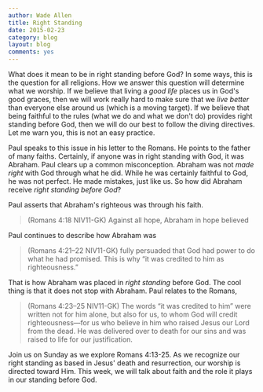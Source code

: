 ```yaml
---
author: Wade Allen
title: Right Standing
date: 2015-02-23
category: blog
layout: blog
comments: yes
---
```

 
What does it mean to be in right standing before God? In some ways, this is the question for all religions. How we answer this question will determine what we worship. If we believe that living a *good life* places us in God's good graces, then we will work really hard to make sure that we *live better* than everyone else around us (which is a moving target). If we believe that being faithful to the rules (what we do and what we don't do) provides right standing before God, then we will do our best to follow the diving directives. Let me warn you, this is not an easy practice. 

Paul speaks to this issue in his letter to the Romans. He points to the father of many faiths. Certainly, if anyone was in right standing with God, it was Abraham. Paul clears up a common misconception. Abraham was not *made right* with God through what he did. While he was certainly faithful to God, he was not perfect. He made mistakes, just like us. So how did Abraham receive *right standing before God*?

Paul asserts that Abraham's righteous was through his faith. 

>(Romans 4:18 NIV11-GK) Against all hope, Abraham in hope believed

Paul continues to describe how Abraham was

>(Romans 4:21–22 NIV11-GK)  fully persuaded that God had power to do what he had promised. This is why “it was credited to him as righteousness.”

That is how Abraham was placed in *right standing* before God. The cool thing is that it does not stop with Abraham. Paul relates to the Romans,

>(Romans 4:23–25 NIV11-GK) The words “it was credited to him” were written not for him alone, but also for us, to whom God will credit righteousness—for us who believe in him who raised Jesus our Lord from the dead. He was delivered over to death for our sins and was raised to life for our justification.

Join us on Sunday as we explore Romans 4:13-25. As we recognize our right standing as based in Jesus' death and resurrection, our worship is directed toward Him. This week, we will talk about faith and the role it plays in our standing before God. 


